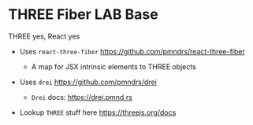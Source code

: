 # THREE Fiber LAB Base

THREE yes, React yes

- Uses `react-three-fiber` https://github.com/pmndrs/react-three-fiber
  - A map for JSX intrinsic elements to THREE objects

- Uses `drei` https://github.com/pmndrs/drei
  - `Drei` docs: https://drei.pmnd.rs

- Lookup `THREE` stuff here https://threejs.org/docs
